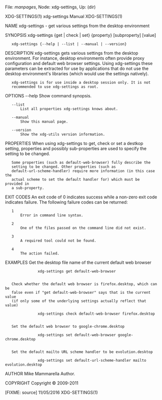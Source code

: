 File: *manpages*,  Node: xdg-settings,  Up: (dir)

XDG-SETTINGS(1)               xdg-settings Manual              XDG-SETTINGS(1)



NAME
       xdg-settings - get various settings from the desktop environment

SYNOPSIS
       xdg-settings {get | check | set} {property} [subproperty] [value]

       xdg-settings {--help | --list | --manual | --version}

DESCRIPTION
       xdg-settings gets various settings from the desktop environment. For
       instance, desktop environments often provide proxy configuration and
       default web browser settings. Using xdg-settings these parameters can
       be extracted for use by applications that do not use the desktop
       environment's libraries (which would use the settings natively).

       xdg-settings is for use inside a desktop session only. It is not
       recommended to use xdg-settings as root.

OPTIONS
       --help
           Show command synopsis.

       --list
           List all properties xdg-settings knows about.

       --manual
           Show this manual page.

       --version
           Show the xdg-utils version information.

PROPERTIES
       When using xdg-settings to get, check or set a destkop setting,
       properties and possibly sub-properties are used to specify the setting
       to be changed.

       Some properties (such as default-web-browser) fully describe the
       setting to be changed. Other properties (such as
       default-url-scheme-handler) require more information (in this case the
       actual scheme to set the default handler for) which must be provided in
       a sub-property.

EXIT CODES
       An exit code of 0 indicates success while a non-zero exit code
       indicates failure. The following failure codes can be returned:

       1
           Error in command line syntax.

       2
           One of the files passed on the command line did not exist.

       3
           A required tool could not be found.

       4
           The action failed.

EXAMPLES
       Get the desktop file name of the current default web browser

                   xdg-settings get default-web-browser


       Check whether the default web browser is firefox.desktop, which can be
       false even if "get default-web-browser" says that is the current value
       (if only some of the underlying settings actually reflect that value)

                   xdg-settings check default-web-browser firefox.desktop


       Set the default web browser to google-chrome.desktop

                   xdg-settings set default-web-browser google-chrome.desktop


       Set the default mailto URL scheme handler to be evolution.desktop

                   xdg-settings set default-url-scheme-handler mailto evolution.desktop



AUTHOR
       Mike Mammarella
           Author.

COPYRIGHT
       Copyright © 2009-2011



[FIXME: source]                   11/05/2016                   XDG-SETTINGS(1)
